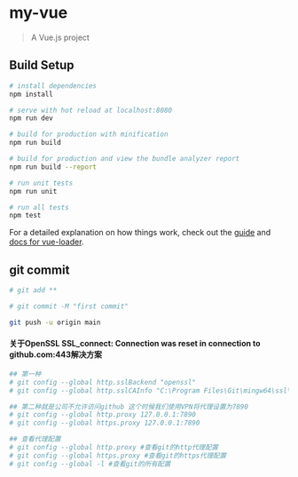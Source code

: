 # my-vue

> A Vue.js project

## Build Setup

``` bash
# install dependencies
npm install

# serve with hot reload at localhost:8080
npm run dev

# build for production with minification
npm run build

# build for production and view the bundle analyzer report
npm run build --report

# run unit tests
npm run unit

# run all tests
npm test
```

For a detailed explanation on how things work, check out the [guide](http://vuejs-templates.github.io/webpack/) and [docs for vue-loader](http://vuejs.github.io/vue-loader).

## git commit

``` bash
# git add **

# git commit -M "first commit"

git push -u origin main

```

#### 关于OpenSSL SSL_connect: Connection was reset in connection to github.com:443解决方案
``` bash
## 第一种
# git config --global http.sslBackend "openssl"
# git config --global http.sslCAInfo "C:\Program Files\Git\mingw64\ssl\cert.pem"

## 第二种就是公司不允许访问github 这个时候我们使用VPN将代理设置为7890
# git config --global http.proxy 127.0.0.1:7890
# git config --global https.proxy 127.0.0.1:7890

## 查看代理配置
# git config --global http.proxy #查看git的http代理配置
# git config --global https.proxy #查看git的https代理配置
# git config --global -l #查看git的所有配置
```

